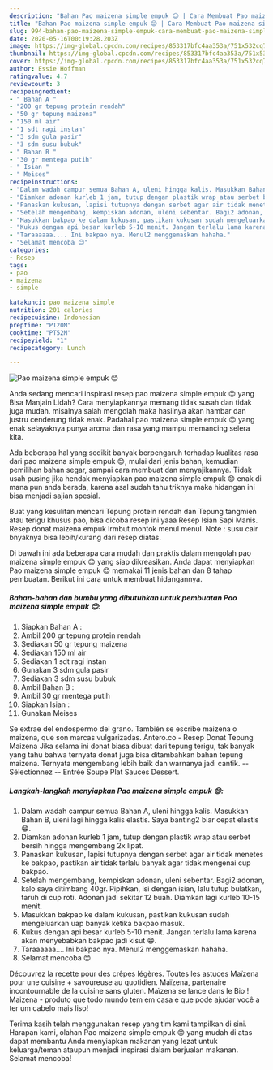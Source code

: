 ```yaml
---
description: "Bahan Pao maizena simple empuk 😊 | Cara Membuat Pao maizena simple empuk 😊 Yang Lezat"
title: "Bahan Pao maizena simple empuk 😊 | Cara Membuat Pao maizena simple empuk 😊 Yang Lezat"
slug: 994-bahan-pao-maizena-simple-empuk-cara-membuat-pao-maizena-simple-empuk-yang-lezat
date: 2020-05-16T00:19:28.203Z
image: https://img-global.cpcdn.com/recipes/853317bfc4aa353a/751x532cq70/pao-maizena-simple-empuk-😊-foto-resep-utama.jpg
thumbnail: https://img-global.cpcdn.com/recipes/853317bfc4aa353a/751x532cq70/pao-maizena-simple-empuk-😊-foto-resep-utama.jpg
cover: https://img-global.cpcdn.com/recipes/853317bfc4aa353a/751x532cq70/pao-maizena-simple-empuk-😊-foto-resep-utama.jpg
author: Essie Hoffman
ratingvalue: 4.7
reviewcount: 3
recipeingredient:
- " Bahan A "
- "200 gr tepung protein rendah"
- "50 gr tepung maizena"
- "150 ml air"
- "1 sdt ragi instan"
- "3 sdm gula pasir"
- "3 sdm susu bubuk"
- " Bahan B "
- "30 gr mentega putih"
- " Isian "
- " Meises"
recipeinstructions:
- "Dalam wadah campur semua Bahan A, uleni hingga kalis. Masukkan Bahan B, uleni lagi hingga kalis elastis. Saya banting2 biar cepat elastis 😁."
- "Diamkan adonan kurleb 1 jam, tutup dengan plastik wrap atau serbet bersih hingga mengembang 2x lipat."
- "Panaskan kukusan, lapisi tutupnya dengan serbet agar air tidak menetes ke bakpao, pastikan air tidak terlalu banyak agar tidak mengenai cup bakpao."
- "Setelah mengembang, kempiskan adonan, uleni sebentar. Bagi2 adonan, kalo saya ditimbang 40gr. Pipihkan, isi dengan isian, lalu tutup bulatkan, taruh di cup roti. Adonan jadi sekitar 12 buah. Diamkan lagi kurleb 10-15 menit."
- "Masukkan bakpao ke dalam kukusan, pastikan kukusan sudah mengeluarkan uap banyak ketika bakpao masuk."
- "Kukus dengan api besar kurleb 5-10 menit. Jangan terlalu lama karena akan menyebabkan bakpao jadi kisut 😁."
- "Taraaaaaa.... Ini bakpao nya. Menul2 menggemaskan hahaha."
- "Selamat mencoba 😊"
categories:
- Resep
tags:
- pao
- maizena
- simple

katakunci: pao maizena simple 
nutrition: 201 calories
recipecuisine: Indonesian
preptime: "PT20M"
cooktime: "PT52M"
recipeyield: "1"
recipecategory: Lunch

---
```



![Pao maizena simple empuk 😊](https://img-global.cpcdn.com/recipes/853317bfc4aa353a/751x532cq70/pao-maizena-simple-empuk-😊-foto-resep-utama.jpg)

Anda sedang mencari inspirasi resep pao maizena simple empuk 😊 yang Bisa Manjain Lidah? Cara menyiapkannya memang tidak susah dan tidak juga mudah. misalnya salah mengolah maka hasilnya akan hambar dan justru cenderung tidak enak. Padahal pao maizena simple empuk 😊 yang enak selayaknya punya aroma dan rasa yang mampu memancing selera kita.

Ada beberapa hal yang sedikit banyak berpengaruh terhadap kualitas rasa dari pao maizena simple empuk 😊, mulai dari jenis bahan, kemudian pemilihan bahan segar, sampai cara membuat dan menyajikannya. Tidak usah pusing jika hendak menyiapkan pao maizena simple empuk 😊 enak di mana pun anda berada, karena asal sudah tahu triknya maka hidangan ini bisa menjadi sajian spesial.

Buat yang kesulitan mencari Tepung protein rendah dan Tepung tangmien atau terigu khusus pao, bisa dicoba resep ini yaaa Resep Isian Sapi Manis. Resep donat maizena empuk lrmbut montok menul menul. Note : susu cair bnyaknya bisa lebih/kurang dari resep diatas.


Di bawah ini ada beberapa cara mudah dan praktis dalam mengolah pao maizena simple empuk 😊 yang siap dikreasikan. Anda dapat menyiapkan Pao maizena simple empuk 😊 memakai 11 jenis bahan dan 8 tahap pembuatan. Berikut ini cara untuk membuat hidangannya.

<!--inarticleads1-->

##### Bahan-bahan dan bumbu yang dibutuhkan untuk pembuatan Pao maizena simple empuk 😊:

1. Siapkan  Bahan A :
1. Ambil 200 gr tepung protein rendah
1. Sediakan 50 gr tepung maizena
1. Sediakan 150 ml air
1. Sediakan 1 sdt ragi instan
1. Gunakan 3 sdm gula pasir
1. Sediakan 3 sdm susu bubuk
1. Ambil  Bahan B :
1. Ambil 30 gr mentega putih
1. Siapkan  Isian :
1. Gunakan  Meises


Se extrae del endospermo del grano. También se escribe maizena o maizena, que son marcas vulgarizadas. Antero.co - Resep Donat Tepung Maizena Jika selama ini donat biasa dibuat dari tepung terigu, tak banyak yang tahu bahwa ternyata donat juga bisa ditambahkan bahan tepung maizena. Ternyata mengembang lebih baik dan warnanya jadi cantik. -- Sélectionnez -- Entrée Soupe Plat Sauces Dessert. 

<!--inarticleads2-->

##### Langkah-langkah menyiapkan Pao maizena simple empuk 😊:

1. Dalam wadah campur semua Bahan A, uleni hingga kalis. Masukkan Bahan B, uleni lagi hingga kalis elastis. Saya banting2 biar cepat elastis 😁.
1. Diamkan adonan kurleb 1 jam, tutup dengan plastik wrap atau serbet bersih hingga mengembang 2x lipat.
1. Panaskan kukusan, lapisi tutupnya dengan serbet agar air tidak menetes ke bakpao, pastikan air tidak terlalu banyak agar tidak mengenai cup bakpao.
1. Setelah mengembang, kempiskan adonan, uleni sebentar. Bagi2 adonan, kalo saya ditimbang 40gr. Pipihkan, isi dengan isian, lalu tutup bulatkan, taruh di cup roti. Adonan jadi sekitar 12 buah. Diamkan lagi kurleb 10-15 menit.
1. Masukkan bakpao ke dalam kukusan, pastikan kukusan sudah mengeluarkan uap banyak ketika bakpao masuk.
1. Kukus dengan api besar kurleb 5-10 menit. Jangan terlalu lama karena akan menyebabkan bakpao jadi kisut 😁.
1. Taraaaaaa.... Ini bakpao nya. Menul2 menggemaskan hahaha.
1. Selamat mencoba 😊


Découvrez la recette pour des crêpes légères. Toutes les astuces Maïzena pour une cuisine + savoureuse au quotidien. Maïzena, partenaire incontournable de la cuisine sans gluten. Maïzena se lance dans le Bio ! Maizena - produto que todo mundo tem em casa e que pode ajudar você a ter um cabelo mais liso! 

Terima kasih telah menggunakan resep yang tim kami tampilkan di sini. Harapan kami, olahan Pao maizena simple empuk 😊 yang mudah di atas dapat membantu Anda menyiapkan makanan yang lezat untuk keluarga/teman ataupun menjadi inspirasi dalam berjualan makanan. Selamat mencoba!
